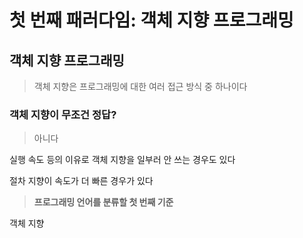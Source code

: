 # 첫 번째 패러다임: 객체 지향 프로그래밍

## 객체 지향 프로그래밍
>객체 지향은 프로그래밍에 대한 여러 접근 방식 중 하나이다

### 객체 지향이 무조건 정답?
>아니다

실행 속도 등의 이유로 객체 지향을 일부러 안 쓰는 경우도 있다

절차 지향이 속도가 더 빠른 경우가 있다


>**프로그래밍 언어를 분류할 첫 번째 기준**

객체 지향 
